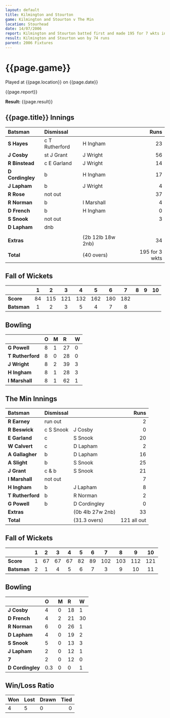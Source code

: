 ```yaml
---
layout: default
title: Kilmington and Stourton
game: Kilmington and Stourton v The Min
location: Stourhead
date: 14/07/2006
report: Kilmington and Stourton batted first and made 195 for 7 wkts in 40 overs. The Min replied with 121 all out
result: Kilmington and Stourton won by 74 runs
parent: 2006 Fixtures
---
```


# {{page.game}}

Played at {{page.location}} on {{page.date}}

{{page.report}}

**Result:** {{page.result}}

## {{page.title}} Innings

| Batsman | Dismissal |  | Runs |
|:---|:---|---|---:|
| **S Hayes** | c T Rutherford | H Ingham | 23 |
| **J Cosby** | st J Grant | J Wright | 56 |
| **R Binstead** | c E Garland | J Wright | 14 |
| **D Cordingley** | b | H Ingham | 17 |
| **J Lapham** | b | J Wright | 4 |
| **R Rose** | not out |  | 37 |
| **R Norman** | b | I Marshall | 4 |
| **D French** | b | H Ingham | 0 |
| **S Snook** | not out |  | 3 |
| **D Lapham** | dnb |  |  |
|  |  |  |  |
| **Extras** | | (2b 12lb 18w 2nb) | 34 |
| **Total** | | (40 overs) | 195 for 3 wkts |

## Fall of Wickets

| | 1 | 2 | 3 | 4 | 5 | 6 | 7 | 8 | 9 | 10 |
|---|:---:|:---:|:---:|:---:|:---:|:---:|:---:|:---:|:---:|:---:|
| **Score** | 84 | 115 | 121 | 132 | 162 | 180 | 182 |  |  |  |
| **Batsman** | 1 | 2 | 3 | 5 | 4 | 7 | 8 |  |  |  |

## Bowling

| | O | M | R | W |
|---|:---|:---|:---|:---|
| **G Powell** | 8 | 1 | 27 | 0 |
| **T Rutherford** | 8 | 0 | 28 | 0 |
| **J Wright** | 8 | 2 | 39 | 3 |
| **H Ingham** | 8 | 1 | 28 | 3 |
| **I Marshall** | 8 | 1 | 62 | 1 |

## The Min Innings

| Batsman | Dismissal |  | Runs |
|:---|:---|---|---:|
| **R Earney** | run out |  | 2 |
| **R Beswick** | c S Snook | J Cosby | 0 |
| **E Garland** | c | S Snook | 20 |
| **W Calvert** | c | D Lapham | 2 |
| **A Gallagher** | b | D Lapham | 16 |
| **A Slight** | b | S Snook | 25 |
| **J Grant** | c & b | S Snook | 21 |
| **I Marshall** | not out |  | 7 |
| **H Ingham** | b | J Lapham | 8 |
| **T Rutherford** | b | R Norman | 2 |
| **G Powell** | b | D Cordingley | 0 |
| **Extras** | | (0b 4lb 27w 2nb) | 33 |
| **Total** | | (31.3 overs) | 121 all out |

## Fall of Wickets

| | 1 | 2 | 3 | 4 | 5 | 6 | 7 | 8 | 9 | 10 |
|---|:---:|:---:|:---:|:---:|:---:|:---:|:---:|:---:|:---:|:---:|
| **Score** | 1 | 67 | 67 | 67 | 82 | 89 | 102 | 103 | 112 | 121 |
| **Batsman** | 2 | 1 | 4 | 5 | 6 | 7 | 3 | 9 | 10 | 11 |

## Bowling

| | O | M | R | W |
|---|:---|:---|:---|:---|
| **J Cosby** | 4 | 0 | 18 | 1 |
| **D French** | 4 | 2 | 21 | 30|
| **R Norman** | 6 | 0 | 26 | 1 |
| **D Lapham** | 4 | 0 | 19 | 2 |
| **S Snook** | 5 | 0 | 13 | 3 |
| **J Lapham** | 2 | 0 | 12 | 1 |
| **7** | 2 | 0 | 12 | 0 |
| **D Cordingley** | 0.3 | 0 | 0 | 1 |

## Win/Loss Ratio

| Won | Lost | Drawn | Tied |
|:---|:---|:---|---:|
| 4 | 5 | 0 | 0 |